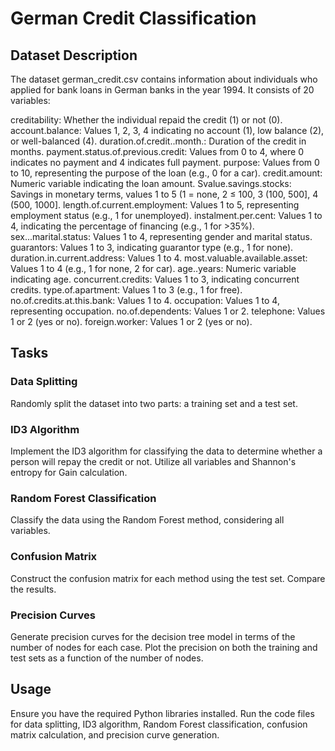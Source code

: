 # German Credit Classification
## Dataset Description
The dataset german_credit.csv contains information about individuals who applied for bank loans in German banks in the year 1994. It consists of 20 variables:

creditability: Whether the individual repaid the credit (1) or not (0).
account.balance: Values 1, 2, 3, 4 indicating no account (1), low balance (2), or well-balanced (4).
duration.of.credit..month.: Duration of the credit in months.
payment.status.of.previous.credit: Values from 0 to 4, where 0 indicates no payment and 4 indicates full payment.
purpose: Values from 0 to 10, representing the purpose of the loan (e.g., 0 for a car).
credit.amount: Numeric variable indicating the loan amount.
Svalue.savings.stocks: Savings in monetary terms, values 1 to 5 (1 = none, 2 ≤ 100, 3 (100, 500], 4 (500, 1000].
length.of.current.employment: Values 1 to 5, representing employment status (e.g., 1 for unemployed).
instalment.per.cent: Values 1 to 4, indicating the percentage of financing (e.g., 1 for >35%).
sex...marital.status: Values 1 to 4, representing gender and marital status.
guarantors: Values 1 to 3, indicating guarantor type (e.g., 1 for none).
duration.in.current.address: Values 1 to 4.
most.valuable.available.asset: Values 1 to 4 (e.g., 1 for none, 2 for car).
age..years: Numeric variable indicating age.
concurrent.credits: Values 1 to 3, indicating concurrent credits.
type.of.apartment: Values 1 to 3 (e.g., 1 for free).
no.of.credits.at.this.bank: Values 1 to 4.
occupation: Values 1 to 4, representing occupation.
no.of.dependents: Values 1 or 2.
telephone: Values 1 or 2 (yes or no).
foreign.worker: Values 1 or 2 (yes or no).
## Tasks
### Data Splitting
Randomly split the dataset into two parts: a training set and a test set.
### ID3 Algorithm
Implement the ID3 algorithm for classifying the data to determine whether a person will repay the credit or not. Utilize all variables and Shannon's entropy for Gain calculation.
### Random Forest Classification
Classify the data using the Random Forest method, considering all variables.
### Confusion Matrix
Construct the confusion matrix for each method using the test set. Compare the results.
### Precision Curves
Generate precision curves for the decision tree model in terms of the number of nodes for each case. Plot the precision on both the training and test sets as a function of the number of nodes.
## Usage
Ensure you have the required Python libraries installed.
Run the code files for data splitting, ID3 algorithm, Random Forest classification, confusion matrix calculation, and precision curve generation.
